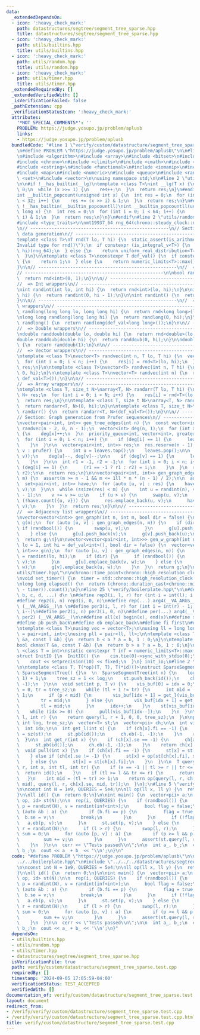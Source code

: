 ```yaml
---
data:
  _extendedDependsOn:
  - icon: ':heavy_check_mark:'
    path: datastructures/segtree/segment_tree_sparse.hpp
    title: datastructures/segtree/segment_tree_sparse.hpp
  - icon: ':heavy_check_mark:'
    path: utils/builtins.hpp
    title: utils/builtins.hpp
  - icon: ':heavy_check_mark:'
    path: utils/random.hpp
    title: utils/random.hpp
  - icon: ':heavy_check_mark:'
    path: utils/timer.hpp
    title: utils/timer.hpp
  _extendedRequiredBy: []
  _extendedVerifiedWith: []
  _isVerificationFailed: false
  _pathExtension: cpp
  _verificationStatusIcon: ':heavy_check_mark:'
  attributes:
    '*NOT_SPECIAL_COMMENTS*': ''
    PROBLEM: https://judge.yosupo.jp/problem/aplusb
    links:
    - https://judge.yosupo.jp/problem/aplusb
  bundledCode: "#line 1 \"verify/custom/datastructure/segment_tree_sparse.test.cpp\"\
    \n#define PROBLEM \"https://judge.yosupo.jp/problem/aplusb\"\n\n#line 1 \"verify/boilerplate.hpp\"\
    \n#include <algorithm>\n#include <array>\n#include <bitset>\n#include <cassert>\n\
    #include <chrono>\n#include <climits>\n#include <cmath>\n#include <cstdint>\n\
    #include <cstring>\n#include <functional>\n#include <iomanip>\n#include <iostream>\n\
    #include <map>\n#include <numeric>\n#include <queue>\n#include <random>\n#include\
    \ <set>\n#include <vector>\n\nusing namespace std;\n\n#line 2 \"utils/builtins.hpp\"\
    \n\n#if !__has_builtin(__lg)\ntemplate <class T>\nint __lg(T x) {\n  int res =\
    \ 0;\n  while (x >>= 1) {\n    res++;\n  }\n  return res;\n}\n#endif\n\n#if !__has_builtin(__builtin_popcount)\n\
    int __builtin_popcount(unsigned int x) {\n  int res = 0;\n  for (int i = 0; i\
    \ < 32; i++) {\n    res += (x >> i) & 1;\n  }\n  return res;\n}\n#endif\n\n#if\
    \ !__has_builtin(__builtin_popcountll)\nint __builtin_popcountll(unsigned long\
    \ long x) {\n  int res = 0;\n  for (int i = 0; i < 64; i++) {\n    res += (x >>\
    \ i) & 1;\n  }\n  return res;\n}\n}\n#endif\n#line 2 \"utils/random.hpp\"\n\n\
    #include <type_traits>\n\nmt19937_64 rng_64(chrono::steady_clock::now().time_since_epoch().count());\n\
    \n// ----------------------------------------------------\n// Section: Basic random\
    \ data generation\n// ----------------------------------------------------\n\n\
    template <class T>\nT rnd(T lo, T hi) {\n  static_assert(is_arithmetic_v<T>, \"\
    Invalid type for rnd()\");\n  if constexpr (is_integral_v<T>) {\n    return uniform_int_distribution<T>(lo,\
    \ hi)(rng_64);\n  } else {\n    return uniform_real_distribution<T>(lo, hi)(rng_64);\n\
    \  }\n}\n\ntemplate <class T>\nconstexpr T def_val() {\n  if constexpr (is_floating_point_v<T>)\
    \ {\n    return 1;\n  } else {\n    return numeric_limits<T>::max() / 2;\n  }\n\
    }\n\n// ----------------------------------------------------\n//  => Bool wrapper\n\
    // ----------------------------------------------------\n\nbool randbool() {\n\
    \  return rnd<int>(0, 1);\n}\n\n// ----------------------------------------------------\n\
    //  => Int wrappers\n// ----------------------------------------------------\n\
    \nint randint(int lo, int hi) {\n  return rnd<int>(lo, hi);\n}\n\nint randint(int\
    \ hi) {\n  return randint(0, hi - 1);\n}\n\nint randint() {\n  return randint(def_val<int>());\n\
    }\n\n// ----------------------------------------------------\n//  => Long long\
    \ wrappers\n// ----------------------------------------------------\n\nlong long\
    \ randlong(long long lo, long long hi) {\n  return rnd<long long>(lo, hi);\n}\n\
    \nlong long randlong(long long hi) {\n  return randlong(0, hi);\n}\n\nlong long\
    \ randlong() {\n  return randlong(def_val<long long>());\n}\n\n// ----------------------------------------------------\n\
    //  => Double wrappers\n// ----------------------------------------------------\n\
    \ndouble randdoub(double lo, double hi) {\n  return rnd<double>(lo, hi);\n}\n\n\
    double randdoub(double hi) {\n  return randdoub(0, hi);\n}\n\ndouble randdoub()\
    \ {\n  return randdoub(1);\n}\n\n// ----------------------------------------------------\n\
    //  => Vector wrappers\n// ----------------------------------------------------\n\
    \ntemplate <class T>\nvector<T> randvec(int n, T lo, T hi) {\n  vector<T> res(n);\n\
    \  for (int i = 0; i < n; i++) {\n    res[i] = rnd<T>(lo, hi);\n  }\n  return\
    \ res;\n}\n\ntemplate <class T>\nvector<T> randvec(int n, T hi) {\n  return randvec<T>(n,\
    \ 0, hi);\n}\n\ntemplate <class T>\nvector<T> randvec(int n) {\n  return randvec<T>(n,\
    \ def_val<T>());\n}\n\n// ----------------------------------------------------\n\
    //  => Array wrappers\n// ----------------------------------------------------\n\
    \ntemplate <class T, size_t N>\narray<T, N> randarr(T lo, T hi) {\n  array<T,\
    \ N> res;\n  for (int i = 0; i < N; i++) {\n    res[i] = rnd<T>(lo, hi);\n  }\n\
    \  return res;\n}\n\ntemplate <class T, size_t N>\narray<T, N> randarr(T hi) {\n\
    \  return randarr<T, N>(0, hi);\n}\n\ntemplate <class T, size_t N>\narray<T, N>\
    \ randarr() {\n  return randarr<T, N>(def_val<T>());\n}\n\n// ----------------------------------------------------\n\
    // Section: Graph generation from Prufer sequences\n// ----------------------------------------------------\n\
    \nvector<pair<int, int>> gen_tree_edges(int n) {\n  const vector<int> prufer =\
    \ randvec(n - 2, 0, n - 1);\n  vector<int> deg(n, 1);\n  for (int x : prufer)\
    \ {\n    deg[x]++;\n  }\n  priority_queue<int, vector<int>, greater<>> leaves;\n\
    \  for (int i = 0; i < n; i++) {\n    if (deg[i] == 1) {\n      leaves.push(i);\n\
    \    }\n  }\n\n  vector<pair<int, int>> res;\n  res.reserve(n - 1);\n  for (int\
    \ v : prufer) {\n    int u = leaves.top();\n    leaves.pop();\n\n    res.push_back(minmax(u,\
    \ v));\n    deg[u]--, deg[v]--;\n\n    if (deg[v] == 1) {\n      leaves.push(v);\n\
    \    }\n  }\n\n  int r1 = -1, r2 = -1;\n  for (int i = 0; i < n; i++) {\n    if\
    \ (deg[i] == 1) {\n      (r1 == -1 ? r1 : r2) = i;\n    }\n  }\n  res.emplace_back(r1,\
    \ r2);\n\n  return res;\n}\n\nvector<pair<int, int>> gen_graph_edges(int n, int\
    \ m) {\n  assert(m >= n - 1 && m <= 1ll * n * (n - 1) / 2);\n\n  auto res = gen_tree_edges(n);\n\
    \  set<pair<int, int>> have;\n  for (auto [u, v] : res) {\n    have.emplace(u,\
    \ v);\n  }\n\n  while (ssize(res) < m) {\n    int u = randint(n), v = randint(n\
    \ - 1);\n    v += v >= u;\n    if (u > v) {\n      swap(u, v);\n    }\n    if\
    \ (!have.count({u, v})) {\n      res.emplace_back(u, v);\n      have.emplace(u,\
    \ v);\n    }\n  }\n  return res;\n}\n\n// ----------------------------------------------------\n\
    //  => Adjacency list wrappers\n// ----------------------------------------------------\n\
    \nvector<vector<int>> gen_graph(int n, int m, bool dir = false) {\n  vector<vector<int>>\
    \ g(n);\n  for (auto [u, v] : gen_graph_edges(n, m)) {\n    if (dir) {\n     \
    \ if (randbool()) {\n        swap(u, v);\n      }\n      g[u].push_back(v);\n\
    \    } else {\n      g[u].push_back(v);\n      g[v].push_back(u);\n    }\n  }\n\
    \  return g;\n}\n\nvector<vector<pair<int, int>>> gen_w_graph(int n, int m, int\
    \ lo = 1, int hi = def_val<int>(), bool dir = false) {\n  vector<vector<pair<int,\
    \ int>>> g(n);\n  for (auto [u, v] : gen_graph_edges(n, m)) {\n    const int w\
    \ = randint(lo, hi);\n    if (dir) {\n      if (randbool()) {\n        swap(u,\
    \ v);\n      }\n      g[u].emplace_back(v, w);\n    } else {\n      g[u].emplace_back(v,\
    \ w);\n      g[v].emplace_back(u, w);\n    }\n  }\n  return g;\n}\n#line 2 \"\
    utils/timer.hpp\"\n\nchrono::time_point<chrono::high_resolution_clock> timer;\n\
    \nvoid set_timer() {\n  timer = std::chrono::high_resolution_clock::now();\n}\n\
    \nlong long elapsed() {\n  return (chrono::duration_cast<chrono::milliseconds>(chrono::high_resolution_clock::now()\
    \ - timer)).count();\n}\n#line 25 \"verify/boilerplate.hpp\"\n\n#define arg4(a,\
    \ b, c, d, ...) d\n \n#define rep3(i, l, r) for (int i = int(l); i < int(r); i++)\n\
    #define rep2(i, n) rep3(i, 0, n)\n#define rep(...) arg4(__VA_ARGS__, rep3, rep2)\
    \ (__VA_ARGS__)\n \n#define per3(i, l, r) for (int i = int(r) - 1; i >= int(l);\
    \ i--)\n#define per2(i, n) per3(i, 0, n)\n#define per(...) arg4(__VA_ARGS__, per3,\
    \ per2) (__VA_ARGS__)\n\n#define all(x) begin(x), end(x)\n#define sz(x) int(size(x))\n\
    #define pb push_back\n#define eb emplace_back\n#define fi first\n#define se second\n\
    \ntemplate <class T>\nusing vec = vector<T>;\n\nusing ll = long long;\nusing pii\
    \ = pair<int, int>;\nusing pll = pair<ll, ll>;\n\ntemplate <class T>\nbool ckmin(T\
    \ &a, const T &b) {\n  return b < a ? a = b, 1 : 0;\n}\n\ntemplate <class T>\n\
    bool ckmax(T &a, const T &b) {\n  return b > a ? a = b, 1 : 0;\n}\n\ntemplate\
    \ <class T = int>\nstatic constexpr T inf = numeric_limits<T>::max() / 2;\n\n\
    struct InitIO {\n  InitIO() {\n    cin.tie(0)->sync_with_stdio(0);\n    cin.exceptions(cin.failbit);\n\
    \    cout << setprecision(10) << fixed;\n  }\n} init_io;\n#line 2 \"datastructures/segtree/segment_tree_sparse.hpp\"\
    \n\ntemplate <class T, T(*op)(T, T), T(*id)()>\nstruct SparseSegmentTree {\n \
    \ SparseSegmentTree() {}\n  \n  SparseSegmentTree(int n) {\n    log = __lg(n -\
    \ 1) + 1;\n    tree_sz = 1 << log;\n    st.push_back(id());\n    ch.emplace_back(-1,\
    \ -1);\n  }\n\n  void set(int p, T v) {\n    vis_buf[0] = idx = 0;\n    int tl\
    \ = 0, tr = tree_sz;\n    while (tl + 1 != tr) {\n      int mid = (tl + tr) >>\
    \ 1;\n      if (p < mid) {\n        vis_buf[idx + 1] = get_l(vis_buf[idx]);\n\
    \        tr = mid;\n      } else {\n        vis_buf[idx + 1] = get_r(vis_buf[idx]);\n\
    \        tl = mid;\n      }\n      idx++;\n    }\n    st[vis_buf[idx--]] = v;\n\
    \    while (idx >= 0) {\n      pull(vis_buf[idx--]);\n    }\n  }\n\n  T query(int\
    \ l, int r) {\n    return query(l, r + 1, 0, 0, tree_sz);\n  }\n\nprivate:\n \
    \ int log, tree_sz;\n  vector<T> st;\n  vector<pii> ch;\n\n  int vis_buf[32];\n\
    \  int idx;\n\n  int get_l(int x) {\n    if (ch[x].fi == -1) {\n      ch[x].fi\
    \ = sz(st);\n      st.pb(id());\n      ch.eb(-1, -1);\n    }\n    return ch[x].fi;\n\
    \  }\n\n  int get_r(int x) {\n    if (ch[x].se == -1) {\n      ch[x].se = sz(st);\n\
    \      st.pb(id());\n      ch.eb(-1, -1);\n    }\n    return ch[x].se;\n  }\n\n\
    \  void pull(int x) {\n    if (ch[x].fi == -1) {\n      st[x] = st[ch[x].se];\n\
    \    } else if (ch[x].se != -1) {\n      st[x] = op(st[ch[x].fi], st[ch[x].se]);\n\
    \    } else {\n      st[x] = st[ch[x].fi];\n    }\n  }\n\n  T query(int l, int\
    \ r, int x, int tl, int tr) {\n    if (x == -1 || tl >= r || tr <= l) {\n    \
    \  return id();\n    }\n    if (tl >= l && tr <= r) {\n      return st[x];\n \
    \   }\n    int mid = (tl + tr) >> 1;\n    return op(query(l, r, ch[x].fi, tl,\
    \ mid), query(l, r, ch[x].se, mid, tr));\n  }\n};\n#line 5 \"verify/custom/datastructure/segment_tree_sparse.test.cpp\"\
    \n\nconst int N = 1e9, QUERIES = 5e4;\n\nll op(ll x, ll y) {\n  return x + y;\n\
    }\n\nll id() {\n  return 0;\n}\n\nint main() {\n  vector<pii> a;\n  SparseSegmentTree<ll,\
    \ op, id> st(N);\n\n  rep(i, QUERIES) {\n    if (randbool()) {\n      const int\
    \ p = randint(N), v = randint(inf<int>);\n      bool flag = false;\n      for\
    \ (auto &b : a) {\n        if (b.fi == p) {\n          flag = true;\n        \
    \  b.se = v;\n          break;\n        }\n      }\n      if (!flag) {\n     \
    \   a.eb(p, v);\n      }\n      st.set(p, v);\n    } else {\n      int l = randint(N),\
    \ r = randint(N);\n      if (l > r) {\n        swap(l, r);\n      }\n      ll\
    \ sum = 0;\n      for (auto [p, v] : a) {\n        if (p >= l && p <= r) {\n \
    \         sum += v;\n        }\n      }\n      assert(st.query(l, r) == sum);\n\
    \    }\n  }\n\n  cerr << \"Tests passed\\n\";\n\n  int a_, b_;\n  cin >> a_ >>\
    \ b_;\n  cout << a_ + b_ << '\\n';\n}\n"
  code: "#define PROBLEM \"https://judge.yosupo.jp/problem/aplusb\"\n\n#include \"\
    ../../boilerplate.hpp\"\n#include \"../../../datastructures/segtree/segment_tree_sparse.hpp\"\
    \n\nconst int N = 1e9, QUERIES = 5e4;\n\nll op(ll x, ll y) {\n  return x + y;\n\
    }\n\nll id() {\n  return 0;\n}\n\nint main() {\n  vector<pii> a;\n  SparseSegmentTree<ll,\
    \ op, id> st(N);\n\n  rep(i, QUERIES) {\n    if (randbool()) {\n      const int\
    \ p = randint(N), v = randint(inf<int>);\n      bool flag = false;\n      for\
    \ (auto &b : a) {\n        if (b.fi == p) {\n          flag = true;\n        \
    \  b.se = v;\n          break;\n        }\n      }\n      if (!flag) {\n     \
    \   a.eb(p, v);\n      }\n      st.set(p, v);\n    } else {\n      int l = randint(N),\
    \ r = randint(N);\n      if (l > r) {\n        swap(l, r);\n      }\n      ll\
    \ sum = 0;\n      for (auto [p, v] : a) {\n        if (p >= l && p <= r) {\n \
    \         sum += v;\n        }\n      }\n      assert(st.query(l, r) == sum);\n\
    \    }\n  }\n\n  cerr << \"Tests passed\\n\";\n\n  int a_, b_;\n  cin >> a_ >>\
    \ b_;\n  cout << a_ + b_ << '\\n';\n}"
  dependsOn:
  - utils/builtins.hpp
  - utils/random.hpp
  - utils/timer.hpp
  - datastructures/segtree/segment_tree_sparse.hpp
  isVerificationFile: true
  path: verify/custom/datastructure/segment_tree_sparse.test.cpp
  requiredBy: []
  timestamp: '2024-09-05 17:05:59-04:00'
  verificationStatus: TEST_ACCEPTED
  verifiedWith: []
documentation_of: verify/custom/datastructure/segment_tree_sparse.test.cpp
layout: document
redirect_from:
- /verify/verify/custom/datastructure/segment_tree_sparse.test.cpp
- /verify/verify/custom/datastructure/segment_tree_sparse.test.cpp.html
title: verify/custom/datastructure/segment_tree_sparse.test.cpp
---
```

